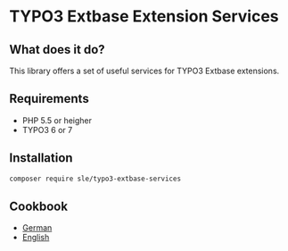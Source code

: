 # TYPO3 Extbase Extension Services

## What does it do?
This library offers a set of useful services for TYPO3 Extbase extensions.

## Requirements
- PHP 5.5 or heigher
- TYPO3 6 or 7

## Installation
```bash
composer require sle/typo3-extbase-services
```

## Cookbook

- [German](./Cookbook/Cookbook.de.md)
- [English](./Cookbook/Cookbook.en.md)
